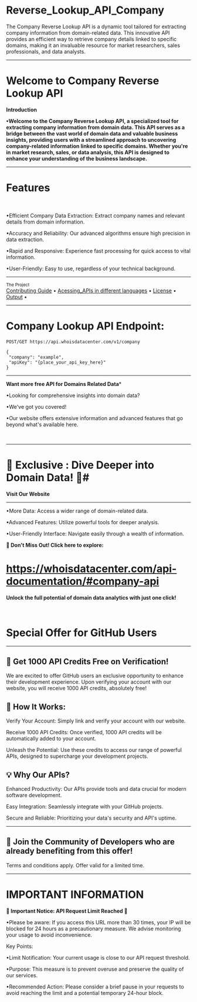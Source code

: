 # Reverse_Lookup_API_Company
The Company Reverse Lookup API is a dynamic tool tailored for extracting company information from domain-related data. This innovative API provides an efficient way to retrieve company details linked to specific domains, making it an invaluable resource for market researchers, sales professionals, and data analysts.

___
# Welcome to Company Reverse Lookup API
**Introduction**
 <br />
 
**•Welcome to the Company Reverse Lookup API, a specialized tool for extracting company information from domain data. This API serves as a bridge between the vast world of domain data and valuable business insights, providing users with a streamlined approach to uncovering company-related information linked to specific domains. Whether you're in market research, sales, or data analysis, this API is designed to enhance your understanding of the business landscape.**
 <br />
 
___

# Features
<br />

 •Efficient Company Data Extraction: Extract company names and relevant details from domain information.
 <br />
 
 •Accuracy and Reliability: Our advanced algorithms ensure high precision in data extraction.
 <br />
 
 •Rapid and Responsive: Experience fast processing for quick access to vital information.
 <br />
 
 •User-Friendly: Easy to use, regardless of your technical background.
 <br />
___
 <div >
    <sub>The Project</sub>
    <br />
    <a href="Contributing Guide/Contributing Guide.md">Contributing Guide</a> •
    <a href="Acessing_APIs">Acessing_APIs in different languages</a> •
    <a href="License/License.md">License</a> •
    <a href="Output/Output.md">Output</a> •
    <br />
 

___

# Company Lookup API Endpoint:
```
POST/GET https://api.whoisdatacenter.com/v1/company

{
 "company": "example",
 "apiKey": "{place_your_api_key_here}"
}
```

___
**Want more free API for Domains Related Data***
<br/>

•Looking for comprehensive insights into domain data? 
<br/>

•We've got you covered! 
<br/>

•Our website offers extensive information and advanced features that go beyond what's available here.


<br/>


___

# 🌟 Exclusive : Dive Deeper into Domain Data! 🌟# 

**Visit Our Website**

___
•More Data: Access a wider range of domain-related data.
<br/>

•Advanced Features: Utilize powerful tools for deeper analysis.
<br/>

•User-Friendly Interface: Navigate easily through a wealth of information.
<br/>

 **🔗 Don't Miss Out! Click here to explore:** 
 # https://whoisdatacenter.com/api-documentation/#company-api

**Unlock the full potential of domain data analytics with just one click!**


<br/>






# Special Offer for GitHub Users
---

**🚀 Get 1000 API Credits Free on Verification!**
---
We are excited to offer GitHub users an exclusive opportunity to enhance their development experience. Upon verifying your account with our website, you will receive 1000 API credits, absolutely free!

**🔑 How It Works:**
---
Verify Your Account: Simply link and verify your account with our website.
<br/>

Receive 1000 API Credits: Once verified, 1000 API credits will be automatically added to your account.
<br/>

Unleash the Potential: Use these credits to access our range of powerful APIs, designed to supercharge your development projects.
<br/>

**💡 Why Our APIs?**
---
Enhanced Productivity: Our APIs provide tools and data crucial for modern software development.
<br/>

Easy Integration: Seamlessly integrate with your GitHub projects.
<br/>

Secure and Reliable: Prioritizing your data's security and API's uptime.
<br/>

___


**🌟 Join the Community of Developers who are already benefiting from this offer!**
---

Terms and conditions apply. Offer valid for a limited time.





___

# IMPORTANT INFORMATION


**🚨 Important Notice: API Request Limit Reached 🚨**

•Please be aware: If you access this URL more than 30 times, your IP will be blocked for 24 hours as a precautionary measure. We advise monitoring your usage to avoid inconvenience.

Key Points:

•Limit Notification: Your current usage is close to our API request threshold.
<br/>

•Purpose: This measure is to prevent overuse and preserve the quality of our services.
<br/>

•Recommended Action: Please consider a brief pause in your requests to avoid reaching the limit and a potential temporary 24-hour block.











 

